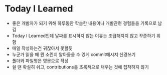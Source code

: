 # Today I Learned

- 좋은 개발자가 되기 위해 하루동안 학습한 내용이나 개발관련 경험들을 기록으로 남김
- Today I Learned인데 날짜를 표시하지 않는 이유는 조급해지지 않고 꾸준하기 위함
- 매일 작성하는건 귀찮아서 못할듯
- 누군가 읽을 때 뭔 소린지 알아들을 수 있게 commit메시지 신경쓰기
- 폴더와 파일명은 영문으로 작성
- 쉴 땐 확실히 쉬고, contributions를 초록색으로 채우는 것에 집착하지 않기